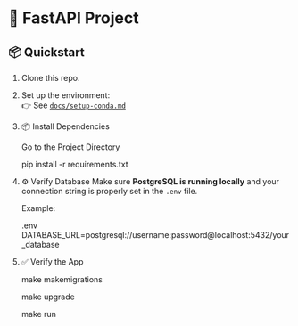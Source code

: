 # 🚀 FastAPI Project

## 📦 Quickstart

1. Clone this repo.
2. Set up the environment:  
   👉 See [`docs/setup-conda.md`](docs/setup-conda.md)

3. 📦 Install Dependencies
    
    Go to the Project Directory
    
    pip install -r requirements.txt

4. ⚙️ Verify Database
    Make sure **PostgreSQL is running locally** and your connection string is properly set in the `.env` file.  
    
    Example:

    .env
    DATABASE_URL=postgresql://username:password@localhost:5432/your_database

5.  ✅ Verify the App
    
    make makemigrations
    
    make upgrade
    
    make run